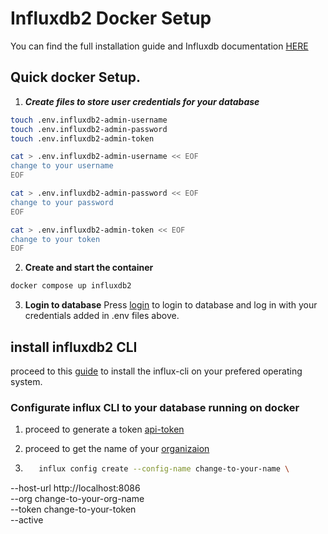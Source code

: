 # Influxdb2 Docker Setup
You can find the full installation guide and Influxdb documentation [HERE](https://docs.influxdata.com/influxdb/v2/)



## Quick docker Setup.
1. ***Create files to store user credentials for your database***

```bash
touch .env.influxdb2-admin-username
touch .env.influxdb2-admin-password
touch .env.influxdb2-admin-token
```

```bash
cat > .env.influxdb2-admin-username << EOF
change to your username
EOF
```

```bash
cat > .env.influxdb2-admin-password << EOF
change to your password
EOF
```

```bash
cat > .env.influxdb2-admin-token << EOF
change to your token
EOF
```
2. **Create and start the container**
```bash
docker compose up influxdb2
```
3. **Login to database**
    Press [login](http://localhost:8086/) to login to database and log in with your credentials added in .env files above.

## install influxdb2 CLI
proceed to this [guide](https://docs.influxdata.com/influxdb/v2/tools/influx-cli/) to install the influx-cli on your prefered operating system.

### Configurate influx CLI to your database running on docker

1. proceed to generate a token [api-token](http://localhost:8086/orgs/d4cf51eab34efaab/load-data/tokens)

2. proceed to get the name of your [organizaion](http://localhost:8086/orgs/d4cf51eab34efaab/about)

3. ```bash
      influx config create --config-name change-to-your-name \
  --host-url http://localhost:8086 \
  --org change-to-your-org-name \
  --token change-to-your-token \
  --active
  ```



    



